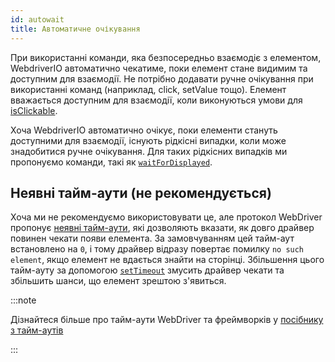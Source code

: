 ```yaml
---
id: autowait
title: Автоматичне очікування
---
```


При використанні команди, яка безпосередньо взаємодіє з елементом, WebdriverIO автоматично чекатиме, поки елемент стане видимим та доступним для взаємодії. Не потрібно додавати ручне очікування при використанні команд (наприклад, click, setValue тощо).
Елемент вважається доступним для взаємодії, коли виконуються умови для [isClickable](https://webdriver.io/docs/api/element/isClickable).

Хоча WebdriverIO автоматично очікує, поки елементи стануть доступними для взаємодії, існують рідкісні випадки, коли може знадобитися ручне очікування. Для таких рідкісних випадків ми пропонуємо команди, такі як [`waitForDisplayed`](/docs/api/element/waitForDisplayed).


## Неявні тайм-аути (не рекомендується)

Хоча ми не рекомендуємо використовувати це, але протокол WebDriver пропонує [неявні тайм-аути](https://w3c.github.io/webdriver/#timeouts), які дозволяють вказати, як довго драйвер повинен чекати появи елемента. За замовчуванням цей тайм-аут встановлено на `0`, і тому драйвер відразу повертає помилку `no such element`, якщо елемент не вдається знайти на сторінці. Збільшення цього тайм-ауту за допомогою [`setTimeout`](/docs/api/browser/setTimeout) змусить драйвер чекати та збільшить шанси, що елемент зрештою з'явиться.

:::note

Дізнайтеся більше про тайм-аути WebDriver та фреймворків у [посібнику з тайм-аутів](/docs/timeouts)

:::